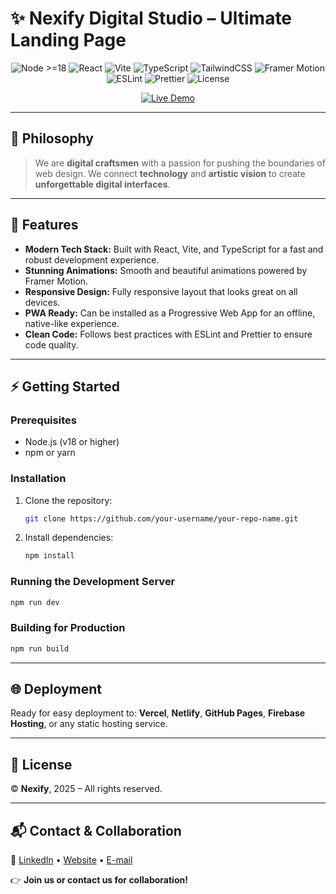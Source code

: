 # ✨ Nexify Digital Studio – Ultimate Landing Page

<div align="center">

![Node >=18](https://img.shields.io/badge/Node-%E2%89%A518-339933?logo=node.js&logoColor=white)
![React](https://img.shields.io/badge/React-18%2B-61DAFB?logo=react&logoColor=222)
![Vite](https://img.shields.io/badge/Vite-5%2B-646CFF?logo=vite&logoColor=white)
![TypeScript](https://img.shields.io/badge/TypeScript-Strict-3178C6?logo=typescript&logoColor=white)
![TailwindCSS](https://img.shields.io/badge/TailwindCSS-Utility--First-06B6D4?logo=tailwindcss&logoColor=white)
![Framer Motion](https://img.shields.io/badge/Framer%20Motion-Animations-0055FF?logo=framer&logoColor=white)
![ESLint](https://img.shields.io/badge/ESLint-Clean%20Code-4B32C3?logo=eslint&logoColor=white)
![Prettier](https://img.shields.io/badge/Prettier-Formatted-F7B93E?logo=prettier&logoColor=222)
![License](https://img.shields.io/badge/License-All%20Rights%20Reserved-black)

</div>

<div align="center">
  <a href="https://mega-pwa-77105.web.app" target="_blank">
    <img src="https://img.shields.io/badge/Live%20Demo-Firebase-FFCA28?style=for-the-badge&logo=firebase" alt="Live Demo"/>
  </a>
</div>

---

## 🧠 Philosophy

> We are **digital craftsmen** with a passion for pushing the boundaries of web design.
> We connect **technology** and **artistic vision** to create **unforgettable digital interfaces**.

---

## 🚀 Features

*   **Modern Tech Stack:** Built with React, Vite, and TypeScript for a fast and robust development experience.
*   **Stunning Animations:** Smooth and beautiful animations powered by Framer Motion.
*   **Responsive Design:** Fully responsive layout that looks great on all devices.
*   **PWA Ready:** Can be installed as a Progressive Web App for an offline, native-like experience.
*   **Clean Code:** Follows best practices with ESLint and Prettier to ensure code quality.

---

## ⚡ Getting Started

### Prerequisites

*   Node.js (v18 or higher)
*   npm or yarn

### Installation

1.  Clone the repository:
    ```bash
    git clone https://github.com/your-username/your-repo-name.git
    ```
2.  Install dependencies:
    ```bash
    npm install
    ```

### Running the Development Server

```bash
npm run dev
```

### Building for Production

```bash
npm run build
```

---

## 🌐 Deployment

Ready for easy deployment to:
**Vercel**, **Netlify**, **GitHub Pages**, **Firebase Hosting**, or any static hosting service.

---

## 📄 License

© **Nexify**, 2025 – All rights reserved.

---

## 📬 Contact & Collaboration

🔗 [LinkedIn](#) • [Website](#) • [E-mail](#)

👉 **Join us or contact us for collaboration!**
